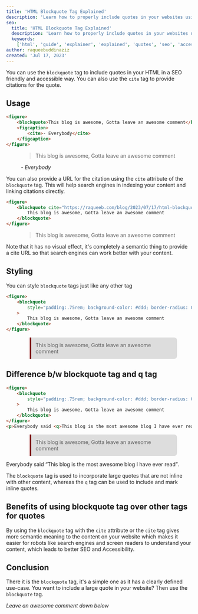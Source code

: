 ```yaml
---
title: 'HTML Blockquote Tag Explained'
description: 'Learn how to properly include quotes in your websites using the blockquote tag in an SEO friendly and accessible way'
seo:
  title: 'HTML Blockquote Tag Explained'
  description: 'Learn how to properly include quotes in your websites using the blockquote tag in an SEO friendly and accessible way'
  keywords:
    ['html', 'guide', 'explainer', 'explained', 'quotes', 'seo', 'accessibility', 'blockquote tag']
author: raqueebuddinaziz
created: 'Jul 17, 2023'
---
```


You can use the `blockquote` tag to include quotes in your HTML in a SEO friendly and accessible way.
You can also use the `cite` tag to provide citations for the quote.

## Usage

```html
<figure>
	<blockquote>This blog is awesome, Gotta leave an awesome comment</blockquote>
	<figcaption>
		<cite>- Everybody</cite>
	</figcaption>
</figure>
```

<div class="p-5 rounded-xl border border-black">
	<figure>
		<blockquote>This blog is awesome, Gotta leave an awesome comment</blockquote>
		<figcaption>
			<cite>- Everybody</cite>
		</figcaption>
	</figure>
</div>

You can also provide a URL for the citation using the `cite` attribute of the `blockquote` tag.
This will help search engines in indexing your content and linking citations directly.

```html
<figure>
	<blockquote cite="https://raqueeb.com/blog/2023/07/17/html-blockquote-tag-explained/">
		This blog is awesome, Gotta leave an awesome comment
	</blockquote>
</figure>
```

<div class="p-5 rounded-xl border border-black">
	<figure>
	<blockquote cite="https://raqueeb.com/blog/2023/07/17/html-blockquote-tag-explained/">
			This blog is awesome, Gotta leave an awesome comment</blockquote>
	</figure>
</div>

Note that it has no visual effect, it's completely a semantic thing to provide a cite URL so that search engines can work better with your content.

## Styling

You can style `blockquote` tags just like any other tag

```html
<figure>
	<blockquote
		style="padding:.75rem; background-color: #ddd; border-radius: 0 .5rem .5rem 0; border-left: 4px solid maroon"
	>
		This blog is awesome, Gotta leave an awesome comment
	</blockquote>
</figure>
```

<div class="p-5 rounded-xl border border-black">
	<figure>
		<blockquote style="padding:.75rem; background-color: #ddd; border-radius: 0 .5rem .5rem 0; border-left: 4px solid maroon">
			This blog is awesome, Gotta leave an awesome comment
		</blockquote>
	</figure>
</div>

## Difference b/w blockquote tag and q tag

```html
<figure>
	<blockquote
		style="padding:.75rem; background-color: #ddd; border-radius: 0 .5rem .5rem 0; border-left: 4px solid maroon"
	>
		This blog is awesome, Gotta leave an awesome comment
	</blockquote>
</figure>
<p>Everybody said <q>This blog is the most awesome blog I have ever read</q>.</p>
```

<div class="p-5 rounded-xl border border-black">
	<figure>
		<blockquote
    	style="padding:.75rem; background-color: #ddd; border-radius: 0 .5rem .5rem 0; border-left: 4px solid maroon"
    		>This blog is awesome, Gotta leave an awesome comment</blockquote>
    </figure>
    <p class="!mb-0">Everybody said <q>This blog is the most awesome blog I have ever read</q>.</p>
</div>

The `blockquote` tag is used to incorporate large quotes that are not inline with other content, whereas the `q` tag can be used to include and mark inline quotes.

## Benefits of using blockquote tag over other tags for quotes

By using the `blockquote` tag with the `cite` attribute or the `cite` tag gives more semantic meaning to the content on your website which makes it easier for robots like search engines and screen readers to understand your content, which leads to better SEO and Accessibility.

## Conclusion

There it is the `blockquote` tag, it's a simple one as it has a clearly defined use-case.
You want to include a large quote in your website? Then use the `blockquote` tag.

_Leave an awesome comment down below_
